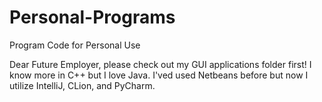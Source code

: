 # Personal-Programs
Program Code for Personal Use

Dear Future Employer, please check out my GUI applications folder first! I know more in C++ but I love Java. I'ved used Netbeans before but now I utilize IntelliJ, CLion, and PyCharm.
